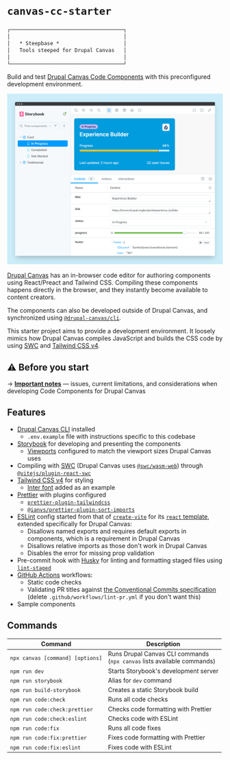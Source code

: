 # `canvas-cc-starter`

```
┌─────────────────────────────────────┐
│                                     │
│   * Steepbase *                     │
│   Tools steeped for Drupal Canvas   │
│                                     │
└─────────────────────────────────────┘
```

Build and test
[Drupal Canvas Code Components](https://project.pages.drupalcode.org/canvas/code-components)
with this preconfigured development environment.

![Screenshot](./screenshot.png)

[Drupal Canvas](https://www.drupal.org/project/canvas) has an in-browser code
editor for authoring components using React/Preact and Tailwind CSS. Compiling
these components happens directly in the browser, and they instantly become
available to content creators.

The components can also be developed outside of Drupal Canvas, and synchronized
using [`@drupal-canvas/cli`](https://www.npmjs.com/package/@drupal-canvas/cli).

This starter project aims to provide a development environment. It loosely
mimics how Drupal Canvas compiles JavaScript and builds the CSS code by using
[SWC](https://swc.rs) and [Tailwind CSS v4](https://tailwindcss.com).

## ⚠️ Before you start

→ [**Important notes**](./docs/important-notes.md) — issues, current
limitations, and considerations when developing Code Components for Drupal
Canvas

## Features

- [Drupal Canvas CLI](https://www.npmjs.com/package/@drupal/xb-cli) installed
  - `.env.example` file with instructions specific to this codebase
- [Storybook](https://storybook.js.org) for developing and presenting the
  components
  - [Viewports](https://storybook.js.org/docs/essentials/viewport) configured to
    match the viewport sizes Drupal Canvas uses
- Compiling with [SWC](https://swc.rs) (Drupal Canvas uses
  [`@swc/wasm-web`](https://swc.rs/docs/usage/wasm)) through
  [`@vitejs/plugin-react-swc`](https://www.npmjs.com/package/@vitejs/plugin-react-swc)
- [Tailwind CSS v4](https://tailwindcss.com) for styling
  - [Inter font](https://rsms.me/inter) added as an example
- [Prettier](https://prettier.io/) with plugins configured
  - [`prettier-plugin-tailwindcss`](https://www.npmjs.com/package/prettier-plugin-tailwindcss)
  - [`@ianvs/prettier-plugin-sort-imports`](https://www.npmjs.com/package/@ianvs/prettier-plugin-sort-imports)
- [ESLint](https://eslint.org/) config started from that of
  [`create-vite`](https://www.npmjs.com/package/create-vite) for its
  [`react` template](https://github.com/vitejs/vite/blob/main/packages/create-vite/template-react/eslint.config.js),
  extended specifically for Drupal Canvas:
  - Disallows named exports and requires default exports in components, which is
    a requirement in Drupal Canvas
  - Disallows relative imports as those don't work in Drupal Canvas
  - Disables the error for missing prop validation
- Pre-commit hook with [Husky](https://typicode.github.io/husky) for linting and
  formatting staged files using
  [`lint-staged`](https://www.npmjs.com/package/lint-staged)
- [GitHub Actions](https://github.com/features/actions) workflows:
  - Static code checks
  - Validating PR titles against
    [the Conventional Commits specification](https://www.conventionalcommits.org/en/v1.0.0)
    (delete `.github/workflows/lint-pr.yml` if you don't want this)
- Sample components

## Commands

| Command                          | Description                                                                  |
| -------------------------------- | ---------------------------------------------------------------------------- |
| `npx canvas [command] [options]` | Runs Drupal Canvas CLI commands <br> (`npx canvas` lists available commands) |
| `npm run dev`                    | Starts Storybook's development server                                        |
| `npm run storybook`              | Alias for `dev` command                                                      |
| `npm run build-storybook`        | Creates a static Storybook build                                             |
| `npm run code:check`             | Runs all code checks                                                         |
| `npm run code:check:prettier`    | Checks code formatting with Prettier                                         |
| `npm run code:check:eslint`      | Checks code with ESLint                                                      |
| `npm run code:fix`               | Runs all code fixes                                                          |
| `npm run code:fix:prettier`      | Fixes code formatting with Prettier                                          |
| `npm run code:fix:eslint`        | Fixes code with ESLint                                                       |
